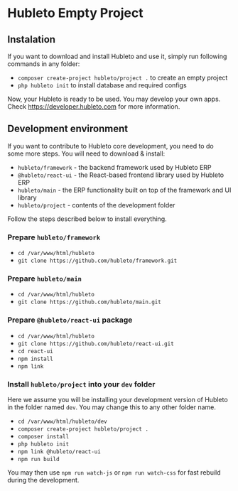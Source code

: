 # Hubleto Empty Project

## Instalation

If you want to download and install Hubleto and use it, simply run following commands in any folder:

  * `composer create-project hubleto/project .` to create an empty project
  * `php hubleto init` to install database and required configs

Now, your Hubleto is ready to be used. You may develop your own apps. Check https://developer.hubleto.com for more information.

## Development environment

If you want to contribute to Hubleto core development, you need to do some more steps. You will need to download & install:

  * `hubleto/framework` - the backend framework used by Hubleto ERP
  * `@hubleto/react-ui` - the React-based frontend library used by Hubleto ERP
  * `hubleto/main` - the ERP functionality built on top of the framework and UI library
  * `hubleto/project` - contents of the development folder

Follow the steps described below to install everything.

### Prepare `hubleto/framework`

  * `cd /var/www/html/hubleto`
  * `git clone https://github.com/hubleto/framework.git`

### Prepare `hubleto/main`

  * `cd /var/www/html/hubleto`
  * `git clone https://github.com/hubleto/main.git`

### Prepare `@hubleto/react-ui` package

  * `cd /var/www/html/hubleto`
  * `git clone https://github.com/hubleto/react-ui.git`
  * `cd react-ui`
  * `npm install`
  * `npm link`

### Install `hubleto/project` into your `dev` folder

Here we assume you will be installing your development version of Hubleto in the folder named `dev`. You may change this to any other folder name.

  * `cd /var/www/html/hubleto/dev`
  * `composer create-project hubleto/project .`
  * `composer install`
  * `php hubleto init`
  * `npm link @hubleto/react-ui`
  * `npm run build`

You may then use `npm run watch-js` or `npm run watch-css` for fast rebuild during the development.